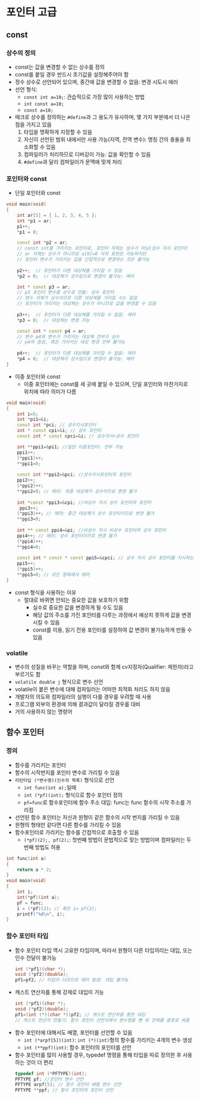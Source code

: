 # 포인터 고급
## const
### 상수의 정의
- const는 값을 변경할 수 없는 상수를 정의
- const를 붙일 경우 반드시 초기값을 설정해주어야 함
- 정수 상수로 선언되어 있으며, 중간에 값을 변경할 수 없음: 변경 시도시 에러
- 선언 형식:
	- `const int a=10;`: 관습적으로 가장 많이 사용하는 방법
	- `int const a=10;`
	- `const a=10;`
- 매크로 상수를 정의하는 `#define`과 그 용도가 유사하며, 몇 가지 부분에서 더 나은 점을 가지고 있음
	1. 타입을 명확하게 지정할 수 있음
	2. 자신이 선언된 범위 내에서만 사용 가능(지역, 전역 변수): 명칭 간의 충돌을 최소화할 수 있음
	3. 컴파일러가 처리하므로 디버깅이 가능: 값을 확인할 수 있음
	4. `#define`과 달리 컴파일러가 문맥에 맞게 처리

### 포인터와 const
- 단일 포인터와 const

```cpp
void main(void)
{
	int ar[5] = { 1, 2, 3, 4, 5 };
	int *p1 = ar;
	p1++;
	*p1 = 0;

	const int *p2 = ar; 
    // const int를 가리키는 포인터로, 포인터 자체는 상수가 아님(상수 지시 포인터)
    // ar 자체는 상수가 아니므로 a[0]=0 식의 표현은 가능하지만 
    // 포인터 변수가 가리키는 값을 간접적으로 변경하는 것은 불가능
    
	p2++;  // 포인터가 다른 대상체를 가리킬 수 있음
	*p2 = 0;  // 대상체가 상수임으로 변경이 불가능: 에러

	int * const p3 = ar; 
    // p3 포인터 변수를 상수로 만듦: 상수 포인터
    // 변수 자체가 상수이므로 다른 대상체를 가리킬 수는 없음
    // 포인터가 가리키는 대상체는 상수가 아니므로 값을 변경할 수 있음
    
	p3++;  // 포인터가 다른 대상체를 가리킬 수 없음: 에러
	*p3 = 0;  // 대상체는 변경 가능

	const int * const p4 = ar;
    // 변수 p4와 변수가 가리키는 대상체 전부가 상수
    // p4의 증감, 혹은 가리키는 대상 변경 전부 불가능
    
	p4++;  // 포인터가 다른 대상체를 가리킬 수 없음: 에러
	*p4 = 0;  // 대상체가 상수임으로 변경이 불가능: 에러
}
```

- 이중 포인터와 const
	- 이중 포인터에는 const를 세 곳에 붙일 수 있으며, 단일 포인터와 마찬가지로 위치에 따라 의미가 다름

```cpp
void main(void)
{
	int i=5;
    int *pi1=&i;
    const int *pci; // 상수지시포인터
    int * const cpi=&i; // 상수 포인터
    const int * const cpci=&i; // 상수지시+상수 포인터

	int **ppi1=&pi1; //일반 이중포인터: 전부 가능
    ppi1++;
    (*ppi1)++;
    **ppi1=0;
    
    const int **ppi2=&pci; //상수지시포인터의 포인터
    ppi2++;
    (*ppi2)++;
    **ppi2=0; // 에러: 최종 대상체가 상수이므로 변경 불가
    
    int *const *ppi3=&cpi; //비상수 지시 상수 포인터의 포인터
     ppi3++;
    (*ppi3)++; // 에러: 중간 대상체가 상수 포인터이므로 변경 불가
    **ppi3=0;
    
    int ** const ppi4=&pi; //비상수 지시 비상수 포인터의 상수 포인터
    ppi4++; // 에러: 상수 포인터이므로 변경 불가
    (*ppi4)++;
    **ppi4=0;
    
    const int * const * const ppi5=&cpci; // 상수 지시 상수 포인터를 지시하는 상수 포인터
    ppi5++;
    (*ppi5)++;
    **ppi5=0; // 모든 항목에서 에러
}
```

- const 형식을 사용하는 이유
	- 절대로 바뀌면 안되는 중요한 값을 보호하기 위함
		- 실수로 중요한 값을 변경하게 될 수도 있음
		- 해당 값의 주소를 가진 포인터를 다루는 과정에서 예상치 못하게 값을 변경시킬 수 있음
		- const를 이용, 읽기 전용 포인터를 설정하여 값 변경이 불가능하게 만들 수 있음

### volatile
- 변수의 성질을 바꾸는 역할을 하며, const와 함께 cv지정자(Qualifier: 제한자)라고 부르기도 함
- `volatile double j` 형식으로 변수 선언
- volatile이 붙은 변수에 대해 컴파일러는 어떠한 최적화 처리도 하지 않음
- 개발자의 의도와 컴파일러의 실행이 다를 경우를 우려할 때 사용
- 프로그램 외부의 환경에 의해 결과값이 달라질 경우를 대비
- 거의 사용하지 않는 명령어

## 함수 포인터
### 정의
- 함수를 가리키는 포인터
- 함수의 시작번지를 포인터 변수로 가리킬 수 있음
- `리턴타입 (*변수명)(인수의 목록)` 형식으로 선언
	- `int func(int a);`일때
	- `int (*pf)(int);` 형식으로 함수 포인터 정의
	- `pf=func`로 함수포인터에 함수 주소 대입: func는 func 함수의 시작 주소를 가리킴
- 선언된 함수 포인터는 자신과 원형이 같은 함수의 시작 번지를 가리킬 수 있음
- 원형의 형태만 같다면 다른 함수를 가리킬 수 있음
- 함수포인터로 가리키는 함수를 간접적으로 호출할 수 있음
	- `(*pf)(2);, pf(2);`: 첫번째 방법이 문법적으로 맞는 방법이며 컴파일러는 두번째 방법도 허용 

```cpp
int func(int a)
{
	return a * 2;
}
void main(void)
{
	int i;
	int(*pf)(int a);
	pf = func;
	i = (*pf)(2); // 혹은 i= pf(2);
	printf("%d\n", i);
}
```

### 함수 포인터 타입
- 함수 포인터 타입 역시 고유한 타입이며, 따라서 원형이 다른 타입끼리는 대입, 또는 인수 전달이 불가능
	```cpp
    int (*pf1)(char *);
    void (*pf2)(double);
    pf1=pf2; // 타입이 다르므로 에러 발생: 대입 불가능
    ```
- 캐스트 연산자를 통해 강제로 대입이 가능
	```cpp
    int (*pf1)(char *);
    void (*pf2)(double);
    pf1=(int (*)(char *))pf2; // 캐스트 연산자를 통한 대입
    // 캐스트 연산자 만들기: 함수 포인터 선언식에서 변수명을 뺀 뒤 전체를 괄호로 싸줌
    ```
- 함수 포인터에 대해서도 배열, 포인터를 선언할 수 있음
	- `int (*arpf[5])(int)`: `int (*)(int)`형의 함수를 가리키는 4개의 변수 생성
	- `int (**ppf)(int)`: 함수 포인터의 포인터를 선언
- 함수 포인터를 많이 사용할 경우, typedef 명령을 통해 타입을 따로 정의한 후 사용하는 것이 더 편리
	```cpp
    typedef int (*PFTYPE)(int); 
    PFTYPE pf; //포인터 변수 선언
	PFTYPE arpf[5]; // 함수 포인터 배열 변수 선언
    PFTYPE **ppf; // 함수 포인터의 포인터 선언
    ```